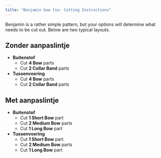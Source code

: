 ```yaml
---
title: "Benjamin bow tie: Cutting Instructions"
---
```


Benjamin is a rather simple pattern, but your options will determine what needs to be cut out. Below are two typical layouts.

## Zonder aanpaslintje

- **Buitenstof**
  - Cut **4 Bow** parts
  - Cut **2 Collar Band** parts
- **Tussenvoering**
  - Cut **4 Bow** parts
  - Cut **2 Collar Band** parts

## Met aanpaslintje

- **Buitenstof**
  - Cut **1 Short Bow** part
  - Cut **2 Medium Bow** parts
  - Cut **1 Long Bow** part
- **Tussenvoering**
  - Cut **1 Short Bow** part
  - Cut **2 Medium Bow** parts
  - Cut **1 Long Bow** part
